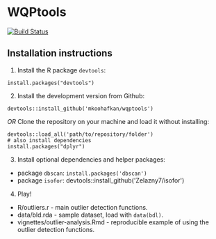 # WQPtools

[![Build Status](https://travis-ci.org/mkoohafkan/wqptools.svg)](https://travis-ci.org/mkoohafkan/wqptools)

## Installation instructions

1. Install the R package `devtools`:

```
install.packages("devtools")
```

2. Install the development version from Github:

```
devtools::install_github('mkoohafkan/wqptools')
```

*OR* Clone the repository on your machine and load it without installing:

```
devtools::load_all('path/to/repository/folder')
# also install dependencies
install.packages("dplyr")
```

3. Install optional dependencies and helper packages:

- package `dbscan`: `install.packages('dbscan')`
- package `isofor`: devtools::install_github('Zelazny7/isofor')

4. Play!

- R/outliers.r - main outlier detection functions.
- data/bld.rda - sample dataset, load with `data(bdl)`.
- vignettes/outlier-analysis.Rmd - reproducible example of using the outlier detection functions.
